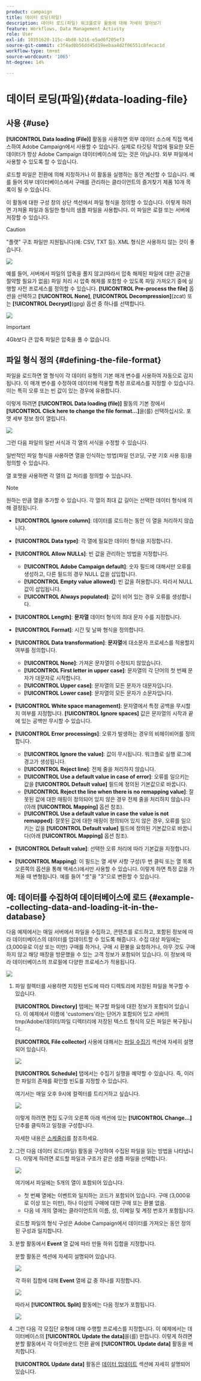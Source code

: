 ```yaml
---
product: campaign
title: 데이터 로딩(파일)
description: 데이터 로드(파일) 워크플로우 활동에 대해 자세히 알아보기
feature: Workflows, Data Management Activity
role: User
exl-id: 10351620-115c-4bd8-b216-e5ad6f205ef3
source-git-commit: c3f4ad0b56dd45d19eebaa4d2f06551c8fecac1d
workflow-type: tm+mt
source-wordcount: '1065'
ht-degree: 14%

---
```


# 데이터 로딩(파일){#data-loading-file}



## 사용 {#use}

**[!UICONTROL Data loading (File)]** 활동을 사용하면 외부 데이터 소스에 직접 액세스하여 Adobe Campaign에서 사용할 수 있습니다. 실제로 타깃팅 작업에 필요한 모든 데이터가 항상 Adobe Campaign 데이터베이스에 있는 것은 아닙니다. 외부 파일에서 사용할 수 있도록 할 수 있습니다.

로드할 파일은 전환에 의해 지정하거나 이 활동을 실행하는 동안 계산할 수 있습니다. 예를 들어 외부 데이터베이스에서 구매를 관리하는 클라이언트의 즐겨찾기 제품 10개 목록이 될 수 있습니다.

이 활동에 대한 구성 창의 상단 섹션에서 파일 형식을 정의할 수 있습니다. 이렇게 하려면 가져올 파일과 동일한 형식의 샘플 파일을 사용합니다. 이 파일은 로컬 또는 서버에 저장할 수 있습니다.

>[!CAUTION]
>
>&quot;플랫&quot; 구조 파일만 지원됩니다(예: CSV, TXT 등). XML 형식은 사용하지 않는 것이 좋습니다.

![](assets/s_advuser_wf_etl_file.png)

예를 들어, 서버에서 파일의 압축을 풀지 않고(따라서 압축 해제된 파일에 대한 공간을 절약할 필요가 없음) 파일 처리 시 압축 해제를 포함할 수 있도록 파일 가져오기 중에 실행할 사전 프로세스를 정의할 수 있습니다. **[!UICONTROL Pre-process the file]** 옵션을 선택하고 **[!UICONTROL None]**, **[!UICONTROL Decompression]**(zcat) 또는 **[!UICONTROL Decrypt]**(gpg) 옵션 중 하나를 선택합니다.

![](assets/preprocessing-dataloading.png)

>[!IMPORTANT]
>
>4Gb보다 큰 압축 파일은 압축을 풀 수 없습니다.

## 파일 형식 정의 {#defining-the-file-format}

파일을 로드하면 열 형식이 각 데이터 유형의 기본 매개 변수를 사용하여 자동으로 감지됩니다. 이 매개 변수를 수정하여 데이터에 적용할 특정 프로세스를 지정할 수 있습니다. 이는 특히 오류 또는 빈 값이 있는 경우에 유용합니다.

이렇게 하려면 **[!UICONTROL Data loading (file)]** 활동의 기본 창에서 **[!UICONTROL Click here to change the file format...]**&#x200B;을(를) 선택하십시오. 포맷 세부 정보 창이 열립니다.

![](assets/file_loading_columns_format.png)

그런 다음 파일의 일반 서식과 각 열의 서식을 수정할 수 있습니다.

일반적인 파일 형식을 사용하면 열을 인식하는 방법(파일 인코딩, 구분 기호 사용 등)을 정의할 수 있습니다.

열 포맷을 사용하면 각 열의 값 처리를 정의할 수 있습니다.

>[!NOTE]
>
>원하는 만큼 열을 추가할 수 있습니다. 각 열의 최대 값 길이는 선택한 데이터 형식에 의해 결정됩니다.

* **[!UICONTROL Ignore column]**: 데이터를 로드하는 동안 이 열을 처리하지 않습니다.
* **[!UICONTROL Data type]**: 각 열에 필요한 데이터 형식을 지정합니다.
* **[!UICONTROL Allow NULLs]**: 빈 값을 관리하는 방법을 지정합니다.

   * **[!UICONTROL Adobe Campaign default]**: 숫자 필드에 대해서만 오류를 생성하고, 다른 필드의 경우 NULL 값을 삽입합니다.
   * **[!UICONTROL Empty value allowed]**: 빈 값을 허용합니다. 따라서 NULL 값이 삽입됩니다.
   * **[!UICONTROL Always populated]**: 값이 비어 있는 경우 오류를 생성합니다.

* **[!UICONTROL Length]**: **문자열** 데이터 형식의 최대 문자 수를 지정합니다.
* **[!UICONTROL Format]**: 시간 및 날짜 형식을 정의합니다.
* **[!UICONTROL Data transformation]**: **문자열**&#x200B;에 대소문자 프로세스를 적용할지 여부를 정의합니다.

   * **[!UICONTROL None]**: 가져온 문자열이 수정되지 않았습니다.
   * **[!UICONTROL First letter in upper case]**: 문자열의 각 단어의 첫 번째 문자가 대문자로 시작합니다.
   * **[!UICONTROL Upper case]**: 문자열의 모든 문자가 대문자입니다.
   * **[!UICONTROL Lower case]**: 문자열의 모든 문자가 소문자입니다.

* **[!UICONTROL White space management]**: 문자열에서 특정 공백을 무시할지 여부를 지정합니다. **[!UICONTROL Ignore spaces]** 값은 문자열의 시작과 끝에 있는 공백만 무시할 수 있습니다.
* **[!UICONTROL Error processings]**: 오류가 발생하는 경우의 비헤이비어를 정의합니다.

   * **[!UICONTROL Ignore the value]**: 값이 무시됩니다. 워크플로 실행 로그에 경고가 생성됩니다.
   * **[!UICONTROL Reject line]**: 전체 줄을 처리하지 않습니다.
   * **[!UICONTROL Use a default value in case of error]**: 오류를 일으키는 값을 **[!UICONTROL Default value]** 필드에 정의된 기본값으로 바꿉니다.
   * **[!UICONTROL Reject the line when there is no remapping value]**: 잘못된 값에 대한 매핑이 정의되어 있지 않은 경우 전체 줄을 처리하지 않습니다(아래 **[!UICONTROL Mapping]** 옵션 참조).
   * **[!UICONTROL Use a default value in case the value is not remapped]**: 잘못된 값에 대한 매핑이 정의되어 있지 않은 경우, 오류를 일으키는 값을 **[!UICONTROL Default value]** 필드에 정의된 기본값으로 바꿉니다(아래 **[!UICONTROL Mapping]** 옵션 참조).

* **[!UICONTROL Default value]**: 선택한 오류 처리에 따라 기본값을 지정합니다.
* **[!UICONTROL Mapping]**: 이 필드는 열 세부 사항 구성(두 번 클릭 또는 열 목록 오른쪽의 옵션을 통해 액세스)에서만 사용할 수 있습니다. 이렇게 하면 특정 값을 가져올 때 변형됩니다. 예를 들어 &quot;셋&quot;을 &quot;3&quot;으로 변환할 수 있습니다.

## 예: 데이터를 수집하여 데이터베이스에 로드 {#example--collecting-data-and-loading-it-in-the-database}

다음 예제에서는 매일 서버에서 파일을 수집하고, 콘텐츠를 로드하고, 포함된 정보에 따라 데이터베이스의 데이터를 업데이트할 수 있도록 해줍니다. 수집 대상 파일에는 (3,000유로 이상 또는 미만) 구매를 하거나, 구매 시 환불을 요청하거나, 아무 것도 구매하지 않고 해당 매장을 방문했을 수 있는 고객 정보가 포함되어 있습니다. 이 정보에 따라 데이터베이스의 프로필에 다양한 프로세스가 적용됩니다.

![](assets/s_advuser_load_file_sample_0.png)

1. 파일 컬렉터를 사용하면 지정된 빈도에 따라 디렉토리에 저장된 파일을 복구할 수 있습니다.

   **[!UICONTROL Directory]** 탭에는 복구할 파일에 대한 정보가 포함되어 있습니다. 이 예제에서 이름에 &#39;customers&#39;라는 단어가 포함되어 있고 서버의 tmp/Adobe/데이터/파일 디렉터리에 저장된 텍스트 형식의 모든 파일은 복구됩니다.

   **[!UICONTROL File collector]** 사용에 대해서는 [파일 수집기](file-collector.md) 섹션에 자세히 설명되어 있습니다.

   ![](assets/s_advuser_load_file_sample_1.png)

   **[!UICONTROL Schedule]** 탭에서는 수집기 실행을 예약할 수 있습니다. 즉, 이러한 파일의 존재를 확인할 빈도를 지정할 수 있습니다.

   여기서는 매일 오후 9시에 컬렉터를 트리거하고 싶습니다.

   ![](assets/s_advuser_load_file_sample_2.png)

   이렇게 하려면 편집 도구의 오른쪽 아래 섹션에 있는 **[!UICONTROL Change...]** 단추를 클릭하고 일정을 구성합니다.

   자세한 내용은 [스케줄러](scheduler.md)를 참조하세요.

1. 그런 다음 데이터 로드(파일) 활동을 구성하여 수집된 파일을 읽는 방법을 나타냅니다. 이렇게 하려면 로드할 파일과 구조가 같은 샘플 파일을 선택합니다.

   ![](assets/s_advuser_load_file_sample_3.png)

   여기에서 파일에는 5개의 열이 포함되어 있습니다.

   * 첫 번째 열에는 이벤트와 일치하는 코드가 포함되어 있습니다. 구매 (3,000유로 이상 또는 미만), 하나 이상의 구매에 대한 구매 또는 환불 없음.
   * 다음 네 개의 열에는 클라이언트의 이름, 성, 이메일 및 계정 번호가 포함됩니다.

   로드할 파일의 형식 구성은 Adobe Campaign에서 데이터를 가져오는 동안 정의된 구성과 일치합니다.

1. 분할 활동에서 **Event** 열 값에 따라 만들 하위 집합을 지정합니다.

   분할 활동은 섹션에 자세히 설명되어 있습니다.

   ![](assets/s_advuser_load_file_sample_4.png)

   각 하위 집합에 대해 **Event** 열에 값 중 하나를 지정합니다.

   ![](assets/s_advuser_load_file_sample_5.png)

   따라서 **[!UICONTROL Split]** 활동에는 다음 정보가 포함됩니다.

   ![](assets/s_advuser_load_file_sample_6.png)

1. 그런 다음 각 모집단 유형에 대해 수행할 프로세스를 지정합니다. 이 예제에서는 데이터베이스의 **[!UICONTROL Update the data]**&#x200B;을(를) 만듭니다. 이렇게 하려면 분할 활동에서 각 아웃바운드 전환 끝에 **[!UICONTROL Update data]** 활동을 배치합니다.

   **[!UICONTROL Update data]** 활동은 [데이터 업데이트](update-data.md) 섹션에 자세히 설명되어 있습니다.
